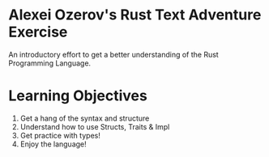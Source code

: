 # Alexei Ozerov's Rust Text Adventure Exercise
An introductory effort to get a better understanding of the Rust Programming Language.

# Learning Objectives
1. Get a hang of the syntax and structure
2. Understand how to use Structs, Traits & Impl
3. Get practice with types!
4. Enjoy the language!

